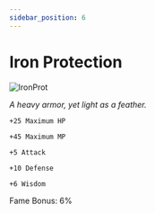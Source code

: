 ```yaml
---
sidebar_position: 6
---
```


# Iron Protection

![IronProt](http://i.imgur.com/hbJ7mYp.png)

<i>A heavy armor, yet light as a feather.</i>

    +25 Maximum HP
    
    +45 Maximum MP
    
    +5 Attack
    
    +10 Defense
    
    +6 Wisdom
    
Fame Bonus: 6%
